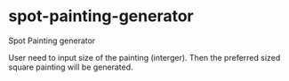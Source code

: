 # spot-painting-generator
Spot Painting generator

User need to input size of the painting (interger). Then the preferred sized square painting will be generated.
